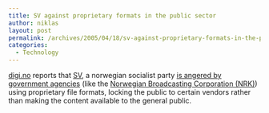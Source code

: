 ```yaml
---
title: SV against proprietary formats in the public sector
author: niklas
layout: post
permalink: /archives/2005/04/18/sv-against-proprietary-formats-in-the-public-sector/
categories:
  - Technology
---
```

[digi.no][1] reports that [SV][2], a norwegian socialist party [is angered by government agencies][3] (like the [Norwegian Broadcasting Corporation (NRK)][4]) using proprietary file formats, locking the public to certain vendors rather than making the content available to the general public.

 [1]: http://www.digi.no
 [2]: http://www.sv.no
 [3]: http://www.digi.no/php/art.php?id=212258
 [4]: http://www.nrk.no